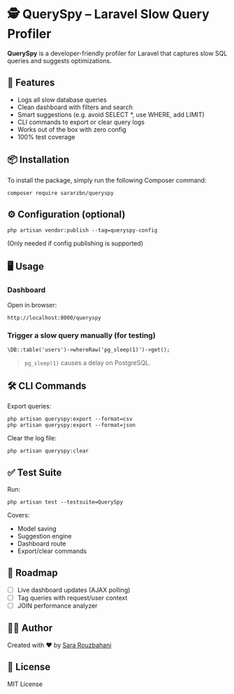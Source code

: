 # 🕵️ QuerySpy – Laravel Slow Query Profiler

**QuerySpy** is a developer-friendly profiler for Laravel that captures slow SQL queries and suggests optimizations.

## 🚀 Features

- Logs all slow database queries
- Clean dashboard with filters and search
- Smart suggestions (e.g. avoid SELECT *, use WHERE, add LIMIT)
- CLI commands to export or clear query logs
- Works out of the box with zero config
- 100% test coverage
## 📦 Installation

To install the package, simply run the following Composer command:

```
composer require sararzbn/queryspy
```

## ⚙️ Configuration (optional)

```
php artisan vendor:publish --tag=queryspy-config
```

(Only needed if config publishing is supported)

## 🖥️ Usage

### Dashboard

Open in browser:

```
http://localhost:8000/queryspy
```

### Trigger a slow query manually (for testing)

```
\DB::table('users')->whereRaw('pg_sleep(1)')->get();
```

> `pg_sleep(1)` causes a delay on PostgreSQL.

## 🛠️ CLI Commands

Export queries:

```
php artisan queryspy:export --format=csv
php artisan queryspy:export --format=json
```

Clear the log file:

```
php artisan queryspy:clear
```

## ✅ Test Suite

Run:

```
php artisan test --testsuite=QuerySpy
```

Covers:
- Model saving
- Suggestion engine
- Dashboard route
- Export/clear commands

## 🧩 Roadmap

- [ ] Live dashboard updates (AJAX polling)
- [ ] Tag queries with request/user context
- [ ] JOIN performance analyzer

## 👩‍💻 Author

Created with ❤️ by [Sara Rouzbahani](https://github.com/sararzbn)

## 📄 License

MIT License
